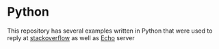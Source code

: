 # Python

This repository has several examples written in Python that were used to reply at
[stackoverflow](https://stackoverflow.com/users/7370834/dmitrii)
as well as [Echo](./web/echo) server
